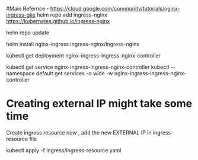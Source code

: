 #Main Refernce - https://cloud.google.com/community/tutorials/nginx-ingress-gke
helm repo add ingress-nginx https://kubernetes.github.io/ingress-nginx

helm repo update

helm install nginx-ingress ingress-nginx/ingress-nginx

kubectl get deployment nginx-ingress-ingress-nginx-controller

kubectl get service nginx-ingress-ingress-nginx-controller
kubectl --namespace default get services -o wide -w nginx-ingress-ingress-nginx-controller

# Creating external IP might take some time
Create ingress resource now , add the new EXTERNAL IP in ingress-resource file

kubectl apply -f ingress/ingress-resource.yaml  

